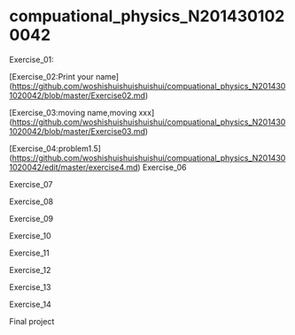 # compuational_physics_N2014301020042
Exercise_01:

[Exercise_02:Print your name]
(https://github.com/woshishuishuishuishui/compuational_physics_N2014301020042/blob/master/Exercise02.md)

[Exercise_03:moving name,moving xxx]
(https://github.com/woshishuishuishuishui/compuational_physics_N2014301020042/blob/master/Exercise03.md)

[Exercise_04:problem1.5]
(https://github.com/woshishuishuishuishui/compuational_physics_N2014301020042/edit/master/exercise4.md)
Exercise_06 

Exercise_07 

Exercise_08 

Exercise_09

Exercise_10

Exercise_11

Exercise_12

Exercise_13

Exercise_14

Final project

